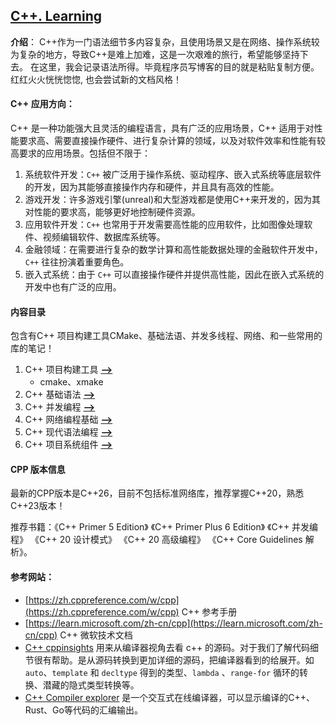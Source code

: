 ## [C++. Learning](#)
**介绍**： C++作为一门语法细节多内容复杂，且使用场景又是在网络、操作系统较为复杂的地方，导致C++是难上加难，这是一次艰难的旅行，希望能够坚持下去。
在这里，我会记录语法所得。毕竟程序员写博客的目的就是粘贴复制方便。红红火火恍恍惚惚, 也会尝试新的文档风格！

#### C++ 应用方向：

C++ 是一种功能强大且灵活的编程语言，具有广泛的应用场景，C++ 适用于对性能要求高、需要直接操作硬件、进行复杂计算的领域，以及对软件效率和性能有较高要求的应用场景。包括但不限于：

1. 系统软件开发：`C++` 被广泛用于操作系统、驱动程序、嵌入式系统等底层软件的开发，因为其能够直接操作内存和硬件，并且具有高效的性能。
2. 游戏开发：许多游戏引擎(unreal)和大型游戏都是使用C++来开发的，因为其对性能的要求高，能够更好地控制硬件资源。
3. 应用软件开发：`C++` 也常用于开发需要高性能的应用软件，比如图像处理软件、视频编辑软件、数据库系统等。
4. 金融领域：在需要进行复杂的数学计算和高性能数据处理的金融软件开发中，`C++` 往往扮演着重要角色。
5. 嵌入式系统：由于 `C++` 可以直接操作硬件并提供高性能，因此在嵌入式系统的开发中也有广泛的应用。


#### 内容目录
包含有C++ 项目构建工具CMake、基础法语、并发多线程、网络、和一些常用的库的笔记！

1.  C++ 项目构建工具 [**-->**](./Make) 
    * cmake、xmake
2. C++ 基础语法 [**-->**](./Grammar)
3. C++ 并发编程 [**-->**](./Concurrency)
4. C++ 网络编程基础 [**-->**](./Network)
5. C++ 现代语法编程 [**-->**](https://github.com/sorise/cxx-template)
6. C++ 项目系统组件 [**-->**](./Components)


#### CPP 版本信息
最新的CPP版本是C++26，目前不包括标准网络库，推荐掌握C++20，熟悉C++23版本！

推荐书籍：《C++ Primer 5 Edition》 《C++ Primer Plus 6 Edition》 《C++ 并发编程》 《C++ 20 设计模式》 《C++ 20 高级编程》 《C++ Core Guidelines 解析》。


#### 参考网站：

* [https://zh.cppreference.com/w/cpp](https://zh.cppreference.com/w/cpp)  C++ 参考手册
* [https://learn.microsoft.com/zh-cn/cpp](https://learn.microsoft.com/zh-cn/cpp) C++ 微软技术文档
* [C++ cppinsights](https://cppinsights.io/)  用来从编译器视角去看 c++ 的源码。对于我们了解代码细节很有帮助。是从源码转换到更加详细的源码，把编译器看到的给展开。如 `auto`、`template` 和 `decltype` 得到的类型、`lambda` 、`range-for` 循环的转换、潜藏的隐式类型转换等。
* [C++ Compiler explorer](https://godbolt.org/) 是一个交互式在线编译器，可以显示编译的C++、Rust、Go等代码的汇编输出。
